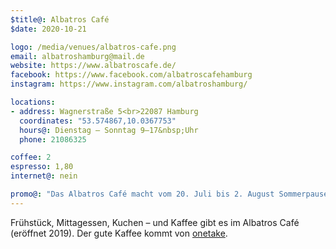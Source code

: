 ```yaml
---
$title@: Albatros Café
$date: 2020-10-21

logo: /media/venues/albatros-cafe.png
email: albatroshamburg@mail.de
website: https://www.albatroscafe.de/
facebook: https://www.facebook.com/albatroscafehamburg
instagram: https://www.instagram.com/albatroshamburg/

locations:
- address: Wagnerstraße 5<br>22087 Hamburg
  coordinates: "53.574867,10.0367753"
  hours@: Dienstag – Sonntag 9–17&nbsp;Uhr
  phone: 21086325

coffee: 2
espresso: 1,80
internet@: nein

promo@: "Das Albatros Café macht vom 20. Juli bis 2. August Sommerpause."
---
```


Frühstück, Mittagessen, Kuchen – und Kaffee gibt es im Albatros Café (eröffnet 2019). Der gute Kaffee kommt von [onetake](https://www.onetake.coffee/).